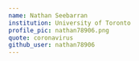 ```yaml
---
name: Nathan Seebarran
institution: University of Toronto
profile_pic: nathan78906.png
quote: coronavirus
github_user: nathan78906
---
```

